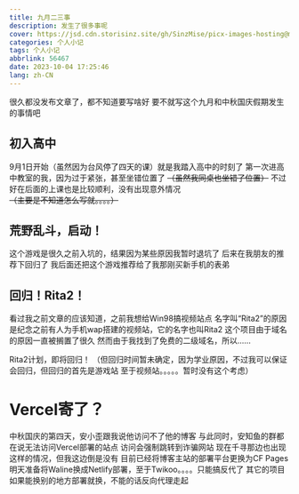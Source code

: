 ```yaml
---
title: 九月二三事
description: 发生了很多事呢
cover: https://jsd.cdn.storisinz.site/gh/SinzMise/picx-images-hosting@master/pc.6f0hm71zvw.webp
categories: 个人小记
tags: 个人小记
abbrlink: 56467
date: 2023-10-04 17:25:46
lang: zh-CN
---
```

很久都没发布文章了，都不知道要写啥好
要不就写这个九月和中秋国庆假期发生的事情吧

## 初入高中
9月1日开始（虽然因为台风停了四天的课）就是我踏入高中的时刻了
第一次进高中教室的我，因为过于紧张，甚至坐错位置了 ~~（虽然我同桌也坐错了位置）~~
不过好在后面的上课也是比较顺利，没有出现意外情况
~~（主要是不知道怎么写就。。。。）~~

## 荒野乱斗，启动！
这个游戏是很久之前入坑的，结果因为某些原因我暂时退坑了
后来在我朋友的推荐下回归了
我后面还把这个游戏推荐给了我那刚买新手机的表弟

## 回归！Rita2！
看过我之前文章的应该知道，之前我想给Win98搞视频站点
名字叫“Rita2”的原因是纪念之前有人为手机wap搭建的视频站，它的名字也叫Rita2
这个项目由于域名的原因一直被搁置了很久
然而由于我找到了免费的二级域名，所以......

Rita2计划，即将回归！
（但回归时间暂未确定，因为学业原因，不过我可以保证会回归，但回归的首先是游戏站
至于视频站。。。。。暂时没有这个考虑）

# Vercel寄了？
中秋国庆的第四天，安小歪跟我说他访问不了他的博客
与此同时，安知鱼的群都在说无法访问Vercel部署的站点
访问会强制跳转到诈骗网站
现在千寻那边也出现这样的情况，但我这边倒是没有
目前已经将博客主站的部署平台更换为CF Pages
明天准备将Waline换成Netlify部署，至于Twikoo。。。。只能搞反代了
其它的项目如果能换别的地方部署就换，不能的话反向代理走起